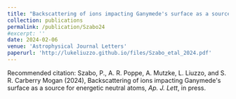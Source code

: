 ```yaml
---
title: "Backscattering of ions impacting Ganymede's surface as a source for energetic neutral atoms"
collection: publications
permalink: /publication/Szabo24
#excerpt: ''
date: 2024-02-06
venue: 'Astrophysical Journal Letters'
paperurl: 'http://lukeliuzzo.github.io/files/Szabo_etal_2024.pdf'
---
```


Recommended citation: Szabo, P., A. R. Poppe, A. Mutzke, L. Liuzzo, and S. R. Carberry Mogan (2024), Backscattering of ions impacting Ganymede's surface as a source for energetic neutral atoms, <i>Ap. J. Lett</i>, in press.
